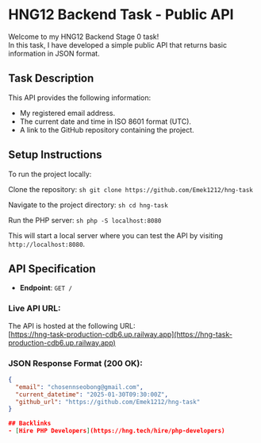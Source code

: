 # HNG12 Backend Task - Public API

Welcome to my HNG12 Backend Stage 0 task!  
In this task, I have developed a simple public API that returns basic information in JSON format.

## Task Description

This API provides the following information:
- My registered email address.
- The current date and time in ISO 8601 format (UTC).
- A link to the GitHub repository containing the project.

## Setup Instructions

To run the project locally:

Clone the repository:
    ```sh
    git clone https://github.com/Emek1212/hng-task
    ```

Navigate to the project directory:
    ```sh
    cd hng-task
    ```

 Run the PHP server:
    ```sh
    php -S localhost:8080
    ```

This will start a local server where you can test the API by visiting `http://localhost:8080`.

## API Specification
- **Endpoint**: `GET /`

### Live API URL:
The API is hosted at the following URL:  
[https://hng-task-production-cdb6.up.railway.app](https://hng-task-production-cdb6.up.railway.app)

### JSON Response Format (200 OK):
```json
{
  "email": "chosennseobong@gmail.com",
  "current_datetime": "2025-01-30T09:30:00Z",
  "github_url": "https://github.com/Emek1212/hng-task"
}

## Backlinks
- [Hire PHP Developers](https://hng.tech/hire/php-developers)

